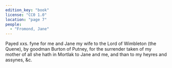 ```yaml
---
edition_key: "book"
license: "CC0 1.0"
location: "page 7"
people:
  - "Fromond, Jane"
---
```

Payed xxs. fyne
for me and Jane my wife to the Lord of Wimbleton (the Quene),
by goodman Burton of Putney, for the surrender taken of my
mother of all she hath in Mortlak to Jane and me, and than to
my heyres and assynes, &c.

